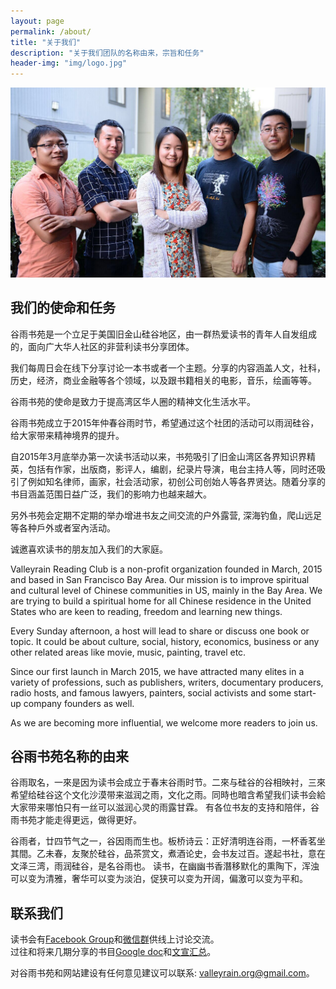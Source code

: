 ```yaml
---
layout: page
permalink: /about/
title: "关于我们"
description: "关于我们团队的名称由来，宗旨和任务"
header-img: "img/logo.jpg"
---
```


![img](/img/interview.jpg)

我们的使命和任务
----------------

谷雨书苑是一个立足于美国旧金山硅谷地区，由一群热爱读书的青年人自发组成的，面向广大华人社区的非营利读书分享团体。

我们每周日会在线下分享讨论一本书或者一个主题。分享的内容涵盖人文，社科，历史，经济，商业金融等各个领域，以及跟书籍相关的电影，音乐，绘画等等。

谷雨书苑的使命是致力于提高湾区华人圈的精神文化生活水平。

谷雨书苑成立于2015年仲春谷雨时节，希望通过这个社团的活动可以雨润硅谷，给大家带来精神境界的提升。

自2015年3月底举办第一次读书活动以来，书苑吸引了旧金山湾区各界知识界精英，包括有作家，出版商，影评人，编剧，纪录片导演，电台主持人等，同时还吸引了例如知名律师，画家，社会活动家，初创公司创始人等各界贤达。随着分享的书目涵盖范围日益广泛，我们的影响力也越来越大。

另外书苑会定期不定期的举办增进书友之间交流的户外露营, 深海钓鱼，爬山远足等各种戶外或者室內活动。

诚邀喜欢读书的朋友加入我们的大家庭。

Valleyrain Reading Club is a non-profit organization founded in March, 2015 and based in San Francisco Bay Area. Our mission is to improve spiritual and cultural level of Chinese communities in US, mainly in the Bay Area. We are trying to build a spiritual home for all Chinese residence in the United States who are keen to reading, freedom and learning new things.

Every Sunday afternoon, a host will lead to share or discuss one book or topic. It could be about culture, social, history, economics, business or any other related areas like movie, music, painting, travel etc.

Since our first launch in March 2015, we have attracted many elites in a variety of professions, such as publishers, writers, documentary producers, radio hosts, and famous lawyers, painters, social activists and some start-up company founders as well.

As we are becoming more influential, we welcome more readers to join us.


谷雨书苑名称的由来
------------------

谷雨取名，一來是因为读书会成立于春末谷雨时节。二來与硅谷的谷相映衬，三來希望给硅谷这个文化沙漠带来滋润之雨，文化之雨。同時也暗含希望我们读书会給大家带来哪怕只有一丝可以滋润心灵的雨露甘霖。
有各位书友的支持和陪伴，谷雨书苑才能走得更远，做得更好。  
  
谷雨者，廿四节气之一，谷因雨而生也。板桥诗云：正好清明连谷雨，一杯香茗坐其間。乙未春，友聚於硅谷，品茶赏文，煮酒论史，会书友过百。遂起书社，意在文泽三湾，雨润硅谷，是名谷雨也。
读书，在幽幽书香潛移默化的熏陶下，浑浊可以变为清雅，奢华可以变为淡泊，促狭可以变为开阔，偏激可以变为平和。

联系我们
--------

读书会有[Facebook Group](http://www.facebook.com/groups/ValleyRain)和[微信群](http://weixin.qq.com/g/AduHOh9yLie7It1V)供线上讨论交流。  
过往和将来几期分享的书目[Google doc](http://goo.gl/k8CgKM)和[文宣汇总](http://goo.gl/OTYGdA)。

对谷雨书苑和网站建设有任何意见建议可以联系: [valleyrain.org@gmail.com](mailto:valleyrain.org@gmail.com)。

